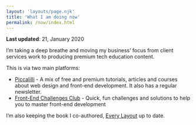```yaml
---
layout: 'layouts/page.njk'
title: 'What I am doing now'
permalink: /now/index.html
---
```


**Last updated**: 21, January 2020

I’m taking a deep breathe and moving my business’ focus from client services work to producing premium tech education content. 

This is via two main platforms:

- [Piccalilli](https://piccalil.li/) - A mix of free and premium tutorials, articles and courses about web design and front-end development. It also has a regular newsletter.
- [Front-End Challenges Club](https://front-end-challenges.club/) - Quick, fun challenges and solutions to help you to master front-end development

I’m also keeping the book I co-authored, [Every Layout](https://every-layout.dev/) up to date.

